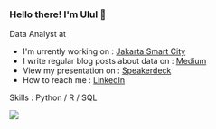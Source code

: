 ### Hello there! I'm Ulul 👋
 Data Analyst at
- I'm urrently working on : [Jakarta Smart City](https://smartcity.jakarta.go.id/)
- I write regular blog posts about data on : [Medium](https://medium.com/@nzlul) 
- View my presentation on : [Speakerdeck](https://speakerdeck.com/nzlul)
- How to reach me : [LinkedIn](https://www.linkedin.com/in/nuzulul-khairu-nissa-137086141/)

Skills : Python / R / SQL

<img src="https://github-readme-stats.vercel.app/api?username=nuzululkhairunissa&&show_icons=true&title_color=ffffff&icon_color=bb2acf&text_color=daf7dc&bg_color=151515">

